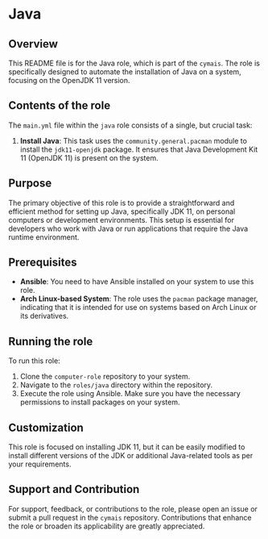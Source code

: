 # Java

## Overview
This README file is for the Java role, which is part of the `cymais`. The role is specifically designed to automate the installation of Java on a system, focusing on the OpenJDK 11 version.

## Contents of the role
The `main.yml` file within the `java` role consists of a single, but crucial task:

1. **Install Java**: This task uses the `community.general.pacman` module to install the `jdk11-openjdk` package. It ensures that Java Development Kit 11 (OpenJDK 11) is present on the system.

## Purpose
The primary objective of this role is to provide a straightforward and efficient method for setting up Java, specifically JDK 11, on personal computers or development environments. This setup is essential for developers who work with Java or run applications that require the Java runtime environment.

## Prerequisites
- **Ansible**: You need to have Ansible installed on your system to use this role.
- **Arch Linux-based System**: The role uses the `pacman` package manager, indicating that it is intended for use on systems based on Arch Linux or its derivatives.

## Running the role
To run this role:
1. Clone the `computer-role` repository to your system.
2. Navigate to the `roles/java` directory within the repository.
3. Execute the role using Ansible. Make sure you have the necessary permissions to install packages on your system.

## Customization
This role is focused on installing JDK 11, but it can be easily modified to install different versions of the JDK or additional Java-related tools as per your requirements.

## Support and Contribution
For support, feedback, or contributions to the role, please open an issue or submit a pull request in the `cymais` repository. Contributions that enhance the role or broaden its applicability are greatly appreciated.